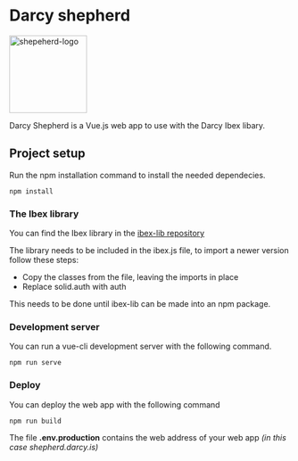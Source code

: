 # Darcy shepherd
<img width="139" alt="shepeherd-logo" src="https://user-images.githubusercontent.com/33927544/100249416-d3081e80-2f3c-11eb-8f67-1e5f58e0f1f3.png">

Darcy Shepherd is a Vue.js web app to use with the Darcy Ibex libary. 

## Project setup

Run the npm installation command to install the needed dependecies.

```
npm install
```
### The Ibex library
You can find the Ibex library in the [ibex-lib repository](https://github.com/Darcy-Social/ibex-lib)

The library needs to be included in the ibex.js file, to import a newer version follow these steps:

- Copy the classes from the file, leaving the imports in place
- Replace solid.auth with auth

This needs to be done until ibex-lib can be made into an npm package.

### Development server

You can run a vue-cli development server with the following command.

```
npm run serve
```

### Deploy

You can deploy the web app with the following command

```
npm run build
```

The file **.env.production** contains the web address of your web app _(in this case shepherd.darcy.is)_
